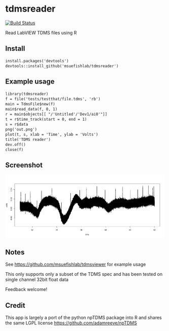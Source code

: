 # tdmsreader

[![Build Status](https://travis-ci.org/msuefishlab/tdmsreader.svg?branch=master)](https://travis-ci.org/msuefishlab/tdmsreader)

Read LabVIEW TDMS files using R


## Install

    install.packages('devtools')
    devtools::install_github('msuefishlab/tdmsreader')

## Example usage

    library(tdmsreader)
    f = file('tests/testthat/file.tdms', 'rb')
    main = TdmsFile$new(f)
    main$read_data(f, 0, 1)
    r = main$objects[[ "/'Untitled'/'Dev1/ai0'"]]
    t = r$time_track(start = 0, end = 1)
    s = r$data
    png('out.png')
    plot(t, s, xlab = 'Time', ylab = 'Volts')
    title('TDMS reader')
    dev.off()
    close(f)
   

## Screenshot

![](img/test.png)

## Notes

See https://github.com/msuefishlab/tdmsviewer for example usage

This only supports only a subset of the TDMS spec and has been tested on single channel 32bit float data

Feedback welcome!

## Credit

This app is largely a port of the python npTDMS package into R and shares the same LGPL license https://github.com/adamreeve/npTDMS

